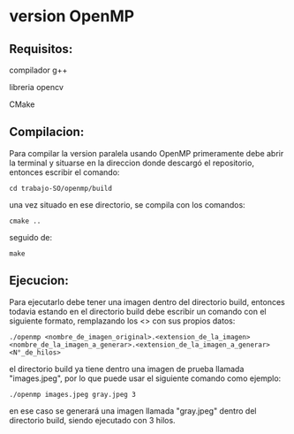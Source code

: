 # version OpenMP

## Requisitos:

compilador g++

libreria opencv

CMake

## Compilacion:

Para compilar la version paralela usando OpenMP primeramente debe abrir la terminal y situarse en la direccion donde descargó el repositorio, entonces escribir el comando:

```cd trabajo-SO/openmp/build```

una vez situado en ese directorio, se compila con los comandos:

```cmake ..```

seguido de:

```make```

## Ejecucion:

Para ejecutarlo debe tener una imagen dentro del directorio build, entonces todavia estando en el directorio build debe escribir un comando con el siguiente formato, remplazando los <> con sus propios datos:

```./openmp <nombre_de_imagen_original>.<extension_de_la_imagen> <nombre_de_la_imagen_a_generar>.<extension_de_la_imagen_a_generar> <N°_de_hilos>```

el directorio build ya tiene dentro una imagen de prueba llamada "images.jpeg", por lo que puede usar el siguiente comando como ejemplo:

```./openmp images.jpeg gray.jpeg 3```

en ese caso se generará una imagen llamada "gray.jpeg" dentro del directorio build, siendo ejecutado con 3 hilos.
